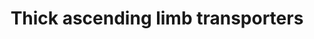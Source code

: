---
annotations:
- id: CL:0000627
  parent: transporting cell
  type: Cell Type Ontology
  value: transporting cell
- id: PW:0000103
  parent: regulatory pathway
  type: Pathway Ontology
  value: transport pathway
- id: DOID:445
  parent: genetic disease
  type: Disease Ontology
  value: Bartter disease
- id: CL:1001106
  parent: animal cell
  type: Cell Type Ontology
  value: kidney loop of Henle thick ascending limb epithelial cell
- id: CL:0002518
  parent: animal cell
  type: Cell Type Ontology
  value: kidney epithelial cell
- id: PW:0000004
  parent: regulatory pathway
  type: Pathway Ontology
  value: regulatory pathway
authors:
- AgustinGV
- MaintBot
- AlexanderPico
- Khanspers
- Egonw
- DeSl
- Eweitz
citedin:
- link: PMC8741773
  title: Enhanced glucose metabolism through activation of HIF-1α covers the energy
    demand in a rat embryonic heart primordium after heartbeat initiation (2022)
- link: PMC7645421
  title: Unraveling the blood transcriptome after real-life exposure of Wistar-rats
    to PM2.5, PM1 and water-soluble metals in the ambient air (2020)
- link: PMC5698080
  title: 'Developing Tools for Analysis of Renal Genomic Data: An Invitation to Participate
    (2017)'
description: This pathway shows the main transporters in the thick ascending limb
  of the Loop of Henle
last-edited: 2021-05-16
organisms:
- Rattus norvegicus
redirect_from:
- /index.php/Pathway:WP3882
- /instance/WP3882
- /instance/WP3882_rr117017
revision: r117017
schema-jsonld:
- '@context': https://schema.org/
  '@id': https://wikipathways.github.io/pathways/WP3882.html
  '@type': Dataset
  creator:
    '@type': Organization
    name: WikiPathways
  description: This pathway shows the main transporters in the thick ascending limb
    of the Loop of Henle
  keywords:
  - 2 Cl
  - 2 K
  - 3 Na
  - ADP
  - ATP
  - ATP1A1
  - ATP1B1
  - Aquaporin 1
  - Barttin
  - CA2
  - CA4
  - CLC-K1
  - CLC-K2
  - CO2
  - Cl
  - Fxyd2
  - H
  - H2O
  - HCO3
  - K
  - KCC4
  - KCNJ13
  - KCNJ16
  - KCNK12
  - KCNK13
  - KCNQ1
  - NBCn1
  - NHE2
  - NHE3
  - NKCC2
  - Na
  - ROMK 2/3
  license: CC0
  name: Thick ascending limb transporters
seo: CreativeWork
title: Thick ascending limb transporters
wpid: WP3882
---